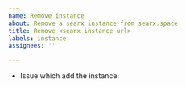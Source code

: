 ```yaml
---
name: Remove instance
about: Remove a searx instance from searx.space
title: Remove <searx instance url>
labels: instance
assignees: ''

---
```


<!--
Replace <searx instance url> by the searx instance URL.
-->

* Issue which add the instance:
